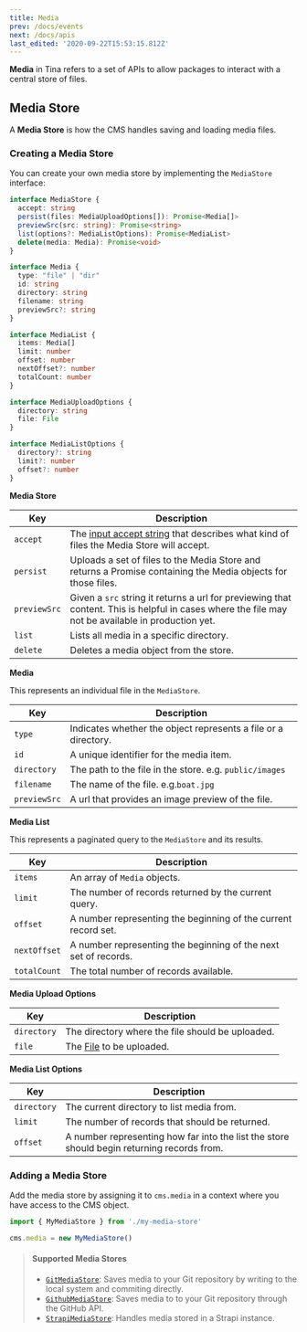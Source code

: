 ```yaml
---
title: Media
prev: /docs/events
next: /docs/apis
last_edited: '2020-09-22T15:53:15.812Z'
---
```

**Media** in Tina refers to a set of APIs to allow packages to interact with a central store of files.

## Media Store

A **Media Store** is how the CMS handles saving and loading media files.

### Creating a Media Store

You can create your own media store by implementing the `MediaStore` interface:

```typescript
interface MediaStore {
  accept: string
  persist(files: MediaUploadOptions[]): Promise<Media[]>
  previewSrc(src: string): Promise<string>
  list(options?: MediaListOptions): Promise<MediaList>
  delete(media: Media): Promise<void>
}

interface Media {
  type: "file" | "dir"
  id: string
  directory: string
  filename: string
  previewSrc?: string
}

interface MediaList {
  items: Media[]
  limit: number
  offset: number
  nextOffset?: number
  totalCount: number
}

interface MediaUploadOptions {
  directory: string
  file: File
}

interface MediaListOptions {
  directory?: string
  limit?: number
  offset?: number
}

```

**Media Store**

| Key | Description |
| --- | --- |
| `accept` | The [input accept string](https://developer.mozilla.org/en-US/docs/Web/HTML/Element/input/file#accept) that describes what kind of files the Media Store will accept. |
| `persist` | Uploads a set of files to the Media Store and returns a Promise containing the Media objects for those files. |
| `previewSrc` | Given a `src` string it returns a url for previewing that content. This is helpful in cases where the file may not be available in production yet. |
| `list` | Lists all media in a specific directory. |
| `delete` | Deletes a media object from the store. |

**Media**

This represents an individual file in the `MediaStore`.

| Key | Description |
| --- | --- |
| `type` | Indicates whether the object represents a file or a directory. |
| `id` | A unique identifier for the media item. |
| `directory` | The path to the file in the store. e.g. `public/images` |
| `filename` | The name of the file. e.g.`boat.jpg` |
| `previewSrc` | A url that provides an image preview of the file. |

**Media List**

This represents a paginated query to the `MediaStore` and its results.

| Key | Description |
| --- | --- |
| `items` | An array of `Media` objects. |
| `limit` | The number of records returned by the current query. |
| `offset` | A number representing the beginning of the current record set. |
| `nextOffset` | A number representing the beginning of the next set of records. |
| `totalCount` | The total number of records available. |

**Media Upload Options**

| Key | Description |
| --- | --- |
| `directory` | The directory where the file should be uploaded. |
| `file` | The [File](https://developer.mozilla.org/en-US/docs/Web/API/File) to be uploaded. |

**Media List Options**

| Key | Description |
| --- | --- |
| `directory` | The current directory to list media from. |
| `limit` | The number of records that should be returned. |
| `offset` | A number representing how far into the list the store should begin returning records from. |

### Adding a Media Store

Add the media store by assigning it to `cms.media` in a context where you have access to the CMS object.

```javascript
import { MyMediaStore } from './my-media-store'

cms.media = new MyMediaStore()
```

> #### Supported Media Stores
>
> * [`GitMediaStore`](/guides/nextjs/git/adding-backend): Saves media to your Git repository by writing to the local system and commiting directly.
> * [`GithubMediaStore`](/packages/react-tinacms-github): Saves media to to your Git repository through the GitHub API.
> * [`StrapiMediaStore`](https://tinacms.org/packages/react-tinacms-strapi/): Handles media stored in a Strapi instance.